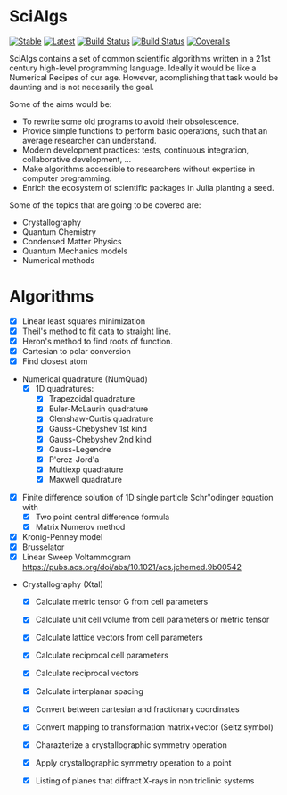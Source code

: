# SciAlgs

[![Stable](https://img.shields.io/badge/docs-stable-blue.svg)](https://zyth0s.github.io/SciAlgs.jl/)
[![Latest](https://img.shields.io/badge/docs-latest-blue.svg)](https://zyth0s.github.io/SciAlgs.jl/latest)
[![Build Status](https://travis-ci.com/zyth0s/SciAlgs.jl.svg?branch=master)](https://travis-ci.com/zyth0s/SciAlgs.jl)
[![Build Status](https://ci.appveyor.com/api/projects/status/github/zyth0s/SciAlgs.jl?svg=true)](https://ci.appveyor.com/project/zyth0s/SciAlgs-jl)
[![Coveralls](https://coveralls.io/repos/github/zyth0s/SciAlgs.jl/badge.svg?branch=master)](https://coveralls.io/github/zyth0s/SciAlgs.jl?branch=master)

SciAlgs contains a set of common scientific algorithms written in a 21st century high-level programming language.
Ideally it would be like a Numerical Recipes of our age. However, acomplishing that task would be daunting and is not necesarily the goal.

Some of the aims would be:
* To rewrite some old programs to avoid their obsolescence.
* Provide simple functions to perform basic operations, such that an average researcher can understand.
* Modern development practices: tests, continuous integration, collaborative development, ...
* Make algorithms accessible to researchers without expertise in computer programming.
* Enrich the ecosystem of scientific packages in Julia planting a seed.


Some of the topics that are going to be covered are:
* Crystallography
* Quantum Chemistry
* Condensed Matter Physics
* Quantum Mechanics models
* Numerical methods


Algorithms
===========

- [x] Linear least squares minimization
- [x] Theil's method to fit data to straight line.
- [x] Heron's method to find roots of function.
- [x] Cartesian to polar conversion
- [x] Find closest atom
* Numerical quadrature (NumQuad)
  - [x] 1D quadratures:
    + [x] Trapezoidal quadrature
    + [x] Euler-McLaurin quadrature
    + [x] Clenshaw-Curtis quadrature
    + [x] Gauss-Chebyshev 1st kind
    + [x] Gauss-Chebyshev 2nd kind
    + [x] Gauss-Legendre
    + [x] P\'erez-Jord\'a
    + [x] Multiexp quadrature
    + [x] Maxwell quadrature
- [x] Finite difference solution of 1D single particle Schr\"odinger equation with 
  + [x] Two point central difference formula
  + [x] Matrix Numerov method
- [x] Kronig-Penney model
- [x] Brusselator
- [x] Linear Sweep Voltammogram https://pubs.acs.org/doi/abs/10.1021/acs.jchemed.9b00542
* Crystallography (Xtal)
  - [x] Calculate metric tensor G from cell parameters
  - [x] Calculate unit cell volume from cell parameters or metric tensor
  - [x] Calculate lattice vectors from cell parameters
  - [x] Calculate reciprocal cell parameters
  - [x] Calculate reciprocal vectors
  - [x] Calculate interplanar spacing
  - [x] Convert between cartesian and fractionary coordinates
  - [x] Convert mapping to transformation matrix+vector (Seitz symbol)
  - [x] Charazterize a crystallographic symmetry operation
  - [x] Apply crystallographic symmetry operation to a point 
  - [x] Listing of planes that diffract X-rays in non triclinic systems

